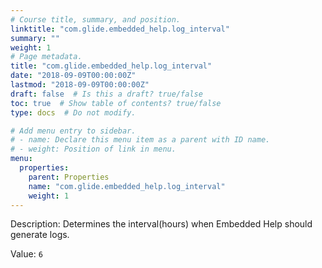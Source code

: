 ```yaml
---
# Course title, summary, and position.
linktitle: "com.glide.embedded_help.log_interval"
summary: ""
weight: 1
# Page metadata.
title: "com.glide.embedded_help.log_interval"
date: "2018-09-09T00:00:00Z"
lastmod: "2018-09-09T00:00:00Z"
draft: false  # Is this a draft? true/false
toc: true  # Show table of contents? true/false
type: docs  # Do not modify.

# Add menu entry to sidebar.
# - name: Declare this menu item as a parent with ID name.
# - weight: Position of link in menu.
menu:
  properties:
    parent: Properties
    name: "com.glide.embedded_help.log_interval"
    weight: 1
---
```


Description: Determines the interval(hours) when Embedded Help should generate logs.


Value: `6`